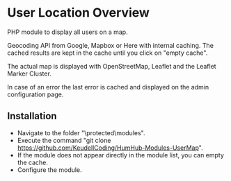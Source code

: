 # User Location Overview
PHP module to display all users on a map.

Geocoding API from Google, Mapbox or Here with internal caching. The cached results are kept in the cache until you click on "empty cache".

The actual map is displayed with OpenStreetMap, Leaflet and the Leaflet Marker Cluster.

In case of an error the last error is cached and displayed on the admin configuration page.

## Installation
- Navigate to the folder "\protected\modules".
- Execute the command "git clone https://github.com/KeudellCoding/HumHub-Modules-UserMap".
- If the module does not appear directly in the module list, you can empty the cache.
- Configure the module.
